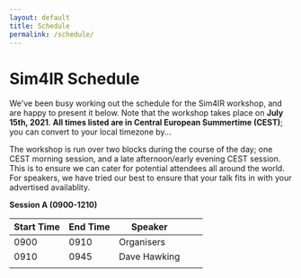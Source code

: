 ```yaml
---
layout: default
title: Schedule
permalink: /schedule/
---
```


# Sim4IR Schedule

We've been busy working out the schedule for the Sim4IR workshop, and are happy to present it below. Note that the workshop takes place on **July 15th, 2021**. **All times listed are in Central European Summertime (CEST)**; you can convert to your local timezone by...

The workshop is run over two blocks during the course of the day; one CEST morning session, and a late afternoon/early evening CEST session. This is to ensure we can cater for potential attendees all around the world. For speakers, we have tried our best to ensure that your talk fits in with your advertised availablity.

**Session A (0900-1210)**

| Start Time | End Time | Speaker      |   |   |
|------------|----------|--------------|---|---|
| 0900       | 0910     | Organisers   |   |   |
| 0910       | 0945     | Dave Hawking |   |   |
|            |          |              |   |   |